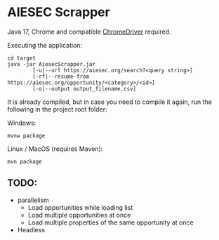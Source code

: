 # AIESEC Scrapper

Java 17, Chrome and compatible [ChromeDriver](https://chromedriver.chromium.org/downloads) required.

Executing the application:
```
cd target
java -jar AiesecScrapper.jar
		[-u|--url https://aiesec.org/search?<query string>]
		[-rf|--resume-from https://aiesec.org/opportunity/<category>/<id>]
		[-o|--output output_filename.csv]
```

It is already compiled, but in case you need to compile it again, run the following in the project root folder:

Windows:
```
mvnw package
```

Linux / MacOS (requires Maven):
```
mvn package
```

## TODO:
* parallelism
	* Load opportunities while loading list
	* Load multiple opportunities at once
	* Load multiple properties of the same opportunity at once
* Headless